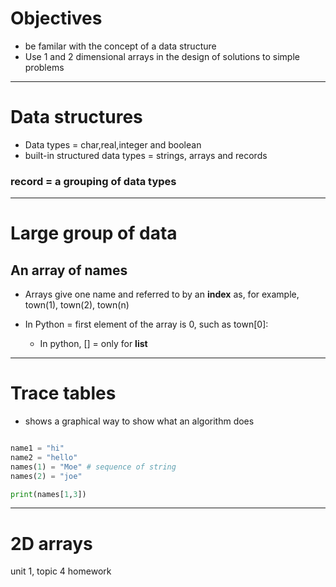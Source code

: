 # Objectives

- be familar with the concept of a data structure
- Use 1 and 2 dimensional arrays in the design of solutions to simple problems

---

# Data structures

- Data types = char,real,integer and boolean
- built-in structured data types = strings, arrays and records

### record = a grouping of data types

---

# Large group of data

## An array of names

- Arrays give one name and referred to by an **index** as, for example, town(1), town(2), town(n)

- In Python = first element of the array is 0, such as town[0]:
    - In python, [] = only for **list**

---

# Trace tables

- shows a graphical way to show what an algorithm does

```python

name1 = "hi"
name2 = "hello"
names(1) = "Moe" # sequence of string
names(2) = "joe"

print(names[1,3])

```

---

# 2D arrays

unit 1, topic 4 homework
